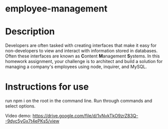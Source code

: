 # employee-management

# Description
Developers are often tasked with creating interfaces that make it easy for non-developers to view and interact with information stored in databases. Often these interfaces are known as **C**ontent **M**anagement **S**ystems. In this homework assignment, your challenge is to architect and build a solution for managing a company's employees using node, inquirer, and MySQL.

# Instructions for use
run npm i on the root in the command line. Run through commands and select options.

Video demo: https://drive.google.com/file/d/1vNvkTkO9zrZ83Q--9dyc5yGx7t4ePKs5/view